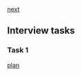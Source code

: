 <a href="02.md">next</a>
<h2>Interview tasks</h2>

<h3>Task 1</h3>
<div>
</div>

<a href="00.md">plan</a>
